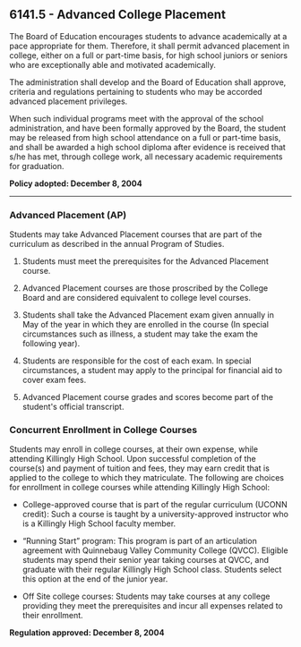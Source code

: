 ## 6141.5 - Advanced College Placement

The Board of Education encourages students to advance academically at a pace appropriate for them. Therefore, it shall permit advanced placement in college, either on a full or part-time basis, for high school juniors or seniors who are exceptionally able and motivated academically.

The administration shall develop and the Board of Education shall approve, criteria and regulations pertaining to students who may be accorded advanced placement privileges.

When such individual programs meet with the approval of the school administration, and have been formally approved by the Board, the student may be released from high school attendance on a full or part-time basis, and shall be awarded a high school diploma after evidence is received that s/he has met, through college work, all necessary academic requirements for graduation.

**Policy adopted:  December 8, 2004**

---

### Advanced Placement (AP)

Students may take Advanced Placement courses that are part of the curriculum as described in the annual Program of Studies.

1.  Students must meet the prerequisites for the Advanced Placement course.

2.  Advanced Placement courses are those proscribed by the College Board and are considered equivalent to college level courses.

3.  Students shall take the Advanced Placement exam given annually in May of the year in which they are enrolled in the course (In special circumstances such as illness, a student may take the exam the following year).

4.  Students are responsible for the cost of each exam. In special circumstances, a student may apply to the principal for financial aid to cover exam fees.

5.  Advanced Placement course grades and scores become part of the student's official transcript.

### Concurrent Enrollment in College Courses

Students may enroll in college courses, at their own expense, while attending Killingly High School. Upon successful completion of the course(s) and payment of tuition and fees, they may earn credit that is applied to the college to which they matriculate. The following are choices for enrollment in college courses while attending Killingly High School:

*  College-approved course that is part of the regular curriculum (UCONN credit): Such a course is taught by a university-approved instructor who is a Killingly High School faculty member.

*  “Running Start” program: This program is part of an articulation agreement with Quinnebaug Valley Community College (QVCC). Eligible students may spend their senior year taking courses at QVCC, and graduate with their regular Killingly High School class. Students select this option at the end of the junior year.

*  Off Site college courses: Students may take courses at any college providing they meet the prerequisites and incur all expenses related to their enrollment.

**Regulation approved:  December 8, 2004**

